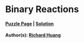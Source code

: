 # Binary Reactions

#### [Puzzle Page](1.2-p.pdf) | [Solution](1.2.pdf)
#### Author(s): [Richard Huang](../../../../search.html?q=Richard+Huang)

